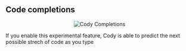 ## Code completions

<p align="center">
  <img src="./media/cody-completions.gif" alt="Cody Completions"/>
</p>

If you enable this experimental feature, Cody is able to predict the next possible strech of code as you type